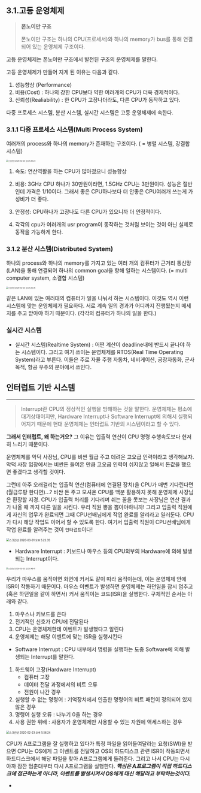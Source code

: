 

## 3.1.고등 운영체제

>  **폰노이만 구조**
>
> 폰노이만 구조는 하나의 CPU(프로세서)와 하나의 memory가 bus를 통해 연결되어 있는 운영체제 구조이다.

고등 운영체제는 폰노이만 구조에서 발전된 구조의 운영체제를 말한다.

고등 운영체제가 만들어 지게 된 이유는 다음과 같다.
 1. 성능향상 (Performance)
 2. 비용(Cost) : 하나의 강한 CPU보다 약한 여러개의 CPU가 더욱 경제적이다.
 3. 신뢰성(Realiability) : 한 CPU가 고장나더라도, 다른 CPU가 동작하고 있다.

다중 프로세스 시스템, 분산 시스템, 실시간 시스템은 고등 운영체제에 속한다.

### 3.1.1 다중 프로세스 시스템(Multi Process System) 

여러개의 process와 하나의 memory가 존재하는 구조이다. ( = 병렬 시스템, 강결합 시스템)

<img src="/Users/DaeHyeon/Library/Application Support/typora-user-images/스크린샷 2020-02-23 오후 5.30.23.png" alt="스크린샷 2020-02-23 오후 5.30.23" style="zoom:33%;" />

1. 속도: 연산역활을 하는 CPU가 많아졌으니 성능향상

2. 비용: 3GHz CPU 하나가 30만원이라면, 1.5GHz CPU는 3만원이다. 성능은 절반인데 가격은 1/10이다. 그래서 좋은 CPU하나보다 더 안좋은 CPU여러개 쓰는게 가성비가 더 좋다.

3. 안정성: CPU하나가 고장나도 다른 CPU가 있으니까 더 안정적이다.

4. 각각의 cpu가 여러개의 usr program이 동작하는 것처럼 보이는 것이 아닌 실제로 동작을 가능하게 한다. 



### 3.1.2 분산 시스템(Distributed System) 

하나의 process와 하나의 memory를 가지고 있는 여러 개의 컴퓨터가 근거리 통신망(LAN)을 통해 연결되어 하나의 common goal을 향해 일하는 시스템이다. (= multi computer system, 소결합 시스템)

<img src="/Users/DaeHyeon/Library/Application Support/typora-user-images/스크린샷 2020-02-23 오후 5.32.35.png" alt="스크린샷 2020-02-23 오후 5.32.35" style="zoom: 33%;" />

같은 LAN에 있는 여러대의 컴퓨터가 일을 나눠서 하는 시스템이다. 이것도 역시 이런 시스템에 맞는 운영체제가 필요하다. 서로 계속 일의 경과가 어디까지 진행됬는지 메세지를 주고 받아야 하기 때문이다. (각각의 컴퓨터가 하나의 일을 한다.)

### 실시간 시스템

- 실시간 시스템(Realtime System) : 어떤 계산이 deadline내에 반드시 끝나야 하는 시스템이다. 그리고 여기 쓰이는 운영체제를 RTOS(Real Time Operating System)라고 부른다. 이들은 주로 자율 주행 자동차, 네비게이션, 공장자동화, 군사 목적, 항공 우주의 분야에서 쓰인다.

 

## 인터럽트 기반 시스템

------

> Interrupt란 CPU의 정상적인 실행을 방해하는 것을 말한다. 운영체제는 평소에 대기상태이지만, Hardware Interrupt나 Software Interrupt에 의해서 실행되어지기 때문에 현대 운영체제는 인터럽트 기반의 시스템이라고 할 수 있다.



**그래서 인터럽트, 왜 하는거요?**
그 이유는 입출력 연산이 CPU 명령 수행속도보다 현저히 느리기 때문이다.

운영체제를 악덕 사장님, CPU를 비싼 월급 주고 데려온 고오급 인력이라고 생각해보자. 악덕 사장 입장에서는 비싼돈 들여온 만큼 고오급 인력이 쉬지않고 일해서 돈값을 했으면 좋겠다고 생각할 것이다.

그런데 아주 오래걸리는 입출력 연산(컴퓨터에 연결된 장치)을 CPU가 매번 기다린다면(월급루팡 한다면)...? 비싼 돈 주고 모셔온 CPU를 백분 활용하지 못해 운영체제 사장님은 환장할 지경.
CPU가 입출력 처리를 기다리며 쉬는 꼴을 못보는 사장님은 연산 결과가 나올 때 까지 다른 일을 시킨다. 우리 직원 뽕을 뽑아야하니까!
그리고 입출력 직원에게 자신의 업무가 완료되면 그때 CPU선배님에게 작업 완료를 알리라고 일러둔다. CPU가 다시 해당 작업도 이어서 할 수 있도록 한다.
여기서 입출력 직원이 CPU선배님에게 작업 완료를 알려주는 것이 `인터럽트`이다!

<img src="/Users/DaeHyeon/Library/Application Support/typora-user-images/스크린샷 2020-03-01 오후 5.22.35.png" alt="스크린샷 2020-03-01 오후 5.22.35" style="zoom:50%;" />

- Hardware Interrupt : 키보드나 마우스 등의 CPU외부의 Hardware에 의해 발생되는 Interrupt이다.

<img src="/Users/DaeHyeon/Library/Application Support/typora-user-images/스크린샷 2020-02-23 오후 5.46.41.png" alt="스크린샷 2020-02-23 오후 5.46.41" style="zoom:33%;" />

우리가 마우스를 움직이면 화면에 커서도 같이 따라 움직이는데, 이는 운영체제 안에 ISR이 작동하기 때문이다. 마우스 이벤트가 발생하면 운영체제는 하던일을 잠시 멈추고(혹은 하던일을 같이 하면서) 커서 움직이는 코드(ISR)을 실행한다. 구체적인 순서는 아래와 같다.

1. 마우스나 키보드를 쓴다
2. 전기적인 신호가 CPU에 전달된다
3. CPU는 운영체제한테 이벤트가 발생했다고 알린다
4. 운영체제는 해당 이벤트에 맞는 ISR을 실행시킨다





- Software Interrupt :  CPU 내부에서 명령을 실행하는 도중 Software에 의해 발생되는 Interrupt를 말한다.

1. 하드웨어 고장(Hardware Interrupt)
   - 컴퓨터 고장
   - 데이터 전달 과정에서의 비트 오류
   - 전원이 나간 경우
2. 실행할 수 없는 명령어 : 기억장치에서 인출한 명령어의 비트 패턴이 정의되어 있지 않은 경우
3. 명령어 실행 오류 : 나누기 0을 하는 경우
4. 사용 권한 위배 : 사용자가 운영체제만 사용할 수 있는 자원에 액세스하는 경우

<img src="/Users/DaeHyeon/Library/Application Support/typora-user-images/스크린샷 2020-02-23 오후 5.56.24.png" alt="스크린샷 2020-02-23 오후 5.56.24" style="zoom:50%;" />

 CPU가 A프로그램을 잘 실행하고 있다가 특정 파일을 읽어들여달라는 요청(SWI)을 받으면 CPU는 OS에게 그 이벤트를 전달하고 OS의 하드디스크 관련 ISR이 작동되면서 하드디스크에서 해당 파일을 찾아 A프로그램에게 돌려준다. 그리고 나서 CPU는 다시 아까 잠깐 멈춘대부터 다시 A프로그램을 실행한다. ***핵심은 A프로그램이 직접 하드디스크에 접근하는게 아니라, 이벤트를 발생시켜서 OS에게 대신 해달라고 부탁하는것이다.***



- 



